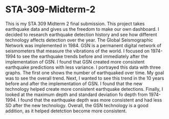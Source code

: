 # STA-309-Midterm-2
This is my STA 309 Midterm 2 final submission. This project takes earthquake data and gives us the freedom to make our own dashboard.
I decided to research earthquake detection history and see how different technology affects detection over the year. The Global Seismographic Network was implemented in 1984. GSN is a permanent digital network of seismometers that measure the vibrations of the world. I focused on 1974-1994 to see the earthquake trends before and immediately after the implementation of GSN. I found that GSN created more consistent earthquake predictions with less variance. 
I portrayed this data with three graphs. The first one shows the number of earthquaked over time. My goal was to see the overall trend. Next, I wanted to see this trend in the 10 years before and after the implementation of GSN. I found that the new technology helped create more consistent earthquake detections. Finally, I looked at the maximum depth and standard deviation fo depth from 1974-1994. I found that the earthquake depth was more consistent and had less SD after the new technology.
Overall, the GSN technology is a good addition, as it helped detetction become more consistent. 

